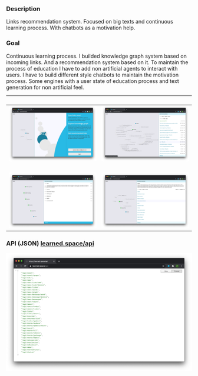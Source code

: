 ### Description
Links recommendation system. Focused on big texts and continuous learning process. With chatbots as a motivation help.

### Goal
Continuous learning process. I builded knowledge graph system based on incoming links. And a recommendation system based on it. To maintain the process of education I have to add non artificial agents to interact with users. I have to build different style chatbots to maintain the motivation process. Some engines with a user state of education process and text generation for non artificial feel.

&nbsp; | &nbsp;
--- | ---
![Login](./.screenshots/login.png)|![Mine](./.screenshots/mine.png)
&nbsp; | &nbsp;
![Chat](./.screenshots/chat.png)|![Graph](./.screenshots/graph.png)

### API (JSON) [learned.space/api](https://learned.space/api)
![Login](./.screenshots/api.png)